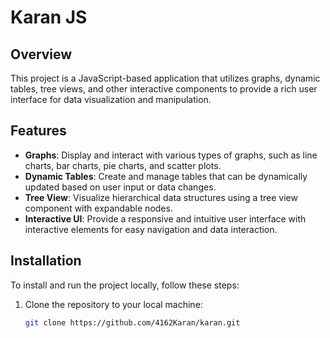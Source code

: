 # Karan JS

## Overview

This project is a JavaScript-based application that utilizes graphs, dynamic tables, tree views, and other interactive components to provide a rich user interface for data visualization and manipulation.

## Features

- **Graphs**: Display and interact with various types of graphs, such as line charts, bar charts, pie charts, and scatter plots.
- **Dynamic Tables**: Create and manage tables that can be dynamically updated based on user input or data changes.
- **Tree View**: Visualize hierarchical data structures using a tree view component with expandable nodes.
- **Interactive UI**: Provide a responsive and intuitive user interface with interactive elements for easy navigation and data interaction.

## Installation

To install and run the project locally, follow these steps:

1. Clone the repository to your local machine:

   ```bash
   git clone https://github.com/4162Karan/karan.git
